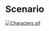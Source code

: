 # Scenario
<a href="https://gifyu.com/image/YREz"><img src="https://s4.gifyu.com/images/Characters.th.gif" alt="Characters.gif" border="0" /></a>
